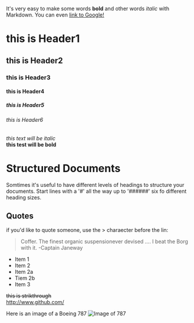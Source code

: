 It's very easy to make some words **bold** and other words *italic* with Markdown. You can even [link to Google!](http://google.com)
# this is Header1
## this is Header2
### this is Header3
#### this is Header4
##### this is Header5
###### this is Header6
  *this text will be italic*  
  **this test will be bold**
  
# Structured Documents

Somtimes it's useful to have different levels of headings to structure your documents. Start lines with a '#' all the way up to '######' six fo different heading sizes.

## Quotes
if you'd like to quote someone, use the > charaecter before the lin:
> Coffer. The finest organic suspensionever devised .... I beat the Borg with it.
> -Captain Janeway

* Item 1
* Item 2
 * Item 2a
 * Tiem 2b
* Item 3
 
 ~~this is strikthrough~~  
 http://www.github.com/
 
 Here is an image of a Boeing 787
 ![Image of 787](https://s-media-cache-ak0.pinimg.com/originals/97/f4/06/97f4064ad5e80445eec91c32dccd42e0.jpg)
